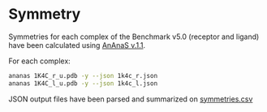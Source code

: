 # Symmetry

Symmetries for each complex of the Benchmark v5.0 (receptor and ligand) have been calculated using [AnAnaS v.1.1](https://team.inria.fr/nano-d/software/ananas/).

For each complex:

```bash
ananas 1K4C_r_u.pdb -y --json 1k4c_r.json
ananas 1K4C_l_u.pdb -y --json 1k4c_l.json
```

JSON output files have been parsed and summarized on [symmetries.csv](symmetries.csv)

